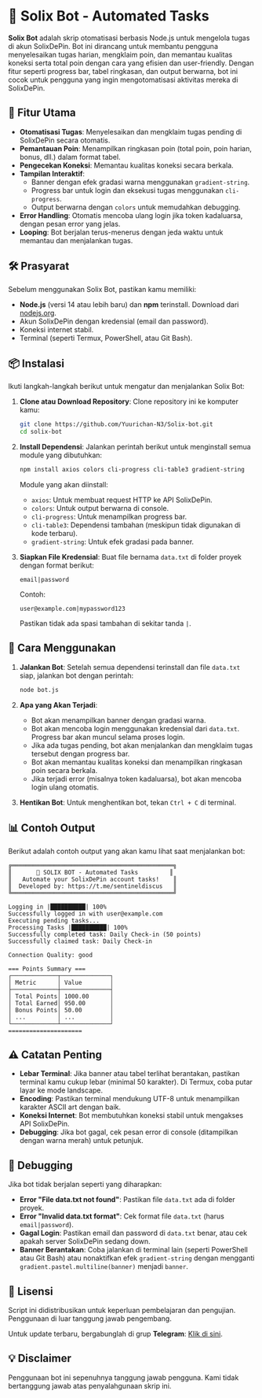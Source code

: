 # 🌟 Solix Bot - Automated Tasks

**Solix Bot** adalah skrip otomatisasi berbasis Node.js untuk mengelola tugas di akun SolixDePin. Bot ini dirancang untuk membantu pengguna menyelesaikan tugas harian, mengklaim poin, dan memantau kualitas koneksi serta total poin dengan cara yang efisien dan user-friendly. Dengan fitur seperti progress bar, tabel ringkasan, dan output berwarna, bot ini cocok untuk pengguna yang ingin mengotomatisasi aktivitas mereka di SolixDePin.

## 🎯 Fitur Utama
- **Otomatisasi Tugas**: Menyelesaikan dan mengklaim tugas pending di SolixDePin secara otomatis.
- **Pemantauan Poin**: Menampilkan ringkasan poin (total poin, poin harian, bonus, dll.) dalam format tabel.
- **Pengecekan Koneksi**: Memantau kualitas koneksi secara berkala.
- **Tampilan Interaktif**:
  - Banner dengan efek gradasi warna menggunakan `gradient-string`.
  - Progress bar untuk login dan eksekusi tugas menggunakan `cli-progress`.
  - Output berwarna dengan `colors` untuk memudahkan debugging.
- **Error Handling**: Otomatis mencoba ulang login jika token kadaluarsa, dengan pesan error yang jelas.
- **Looping**: Bot berjalan terus-menerus dengan jeda waktu untuk memantau dan menjalankan tugas.

## 🛠️ Prasyarat
Sebelum menggunakan Solix Bot, pastikan kamu memiliki:
- **Node.js** (versi 14 atau lebih baru) dan **npm** terinstall. Download dari [nodejs.org](https://nodejs.org).
- Akun SolixDePin dengan kredensial (email dan password).
- Koneksi internet stabil.
- Terminal (seperti Termux, PowerShell, atau Git Bash).

## 📦 Instalasi
Ikuti langkah-langkah berikut untuk mengatur dan menjalankan Solix Bot:

1. **Clone atau Download Repository**:
   Clone repository ini ke komputer kamu:
   ```bash
   git clone https://github.com/Yuurichan-N3/Solix-bot.git
   cd solix-bot
   ```

2. **Install Dependensi**:
   Jalankan perintah berikut untuk menginstall semua module yang dibutuhkan:
   ```bash
   npm install axios colors cli-progress cli-table3 gradient-string
   ```
   Module yang akan diinstall:
   - `axios`: Untuk membuat request HTTP ke API SolixDePin.
   - `colors`: Untuk output berwarna di console.
   - `cli-progress`: Untuk menampilkan progress bar.
   - `cli-table3`: Dependensi tambahan (meskipun tidak digunakan di kode terbaru).
   - `gradient-string`: Untuk efek gradasi pada banner.

3. **Siapkan File Kredensial**:
   Buat file bernama `data.txt` di folder proyek dengan format berikut:
   ```
   email|password
   ```
   Contoh:
   ```
   user@example.com|mypassword123
   ```
   Pastikan tidak ada spasi tambahan di sekitar tanda `|`.

## 🚀 Cara Menggunakan
1. **Jalankan Bot**:
   Setelah semua dependensi terinstall dan file `data.txt` siap, jalankan bot dengan perintah:
   ```bash
   node bot.js
   ```

2. **Apa yang Akan Terjadi**:
   - Bot akan menampilkan banner dengan gradasi warna.
   - Bot akan mencoba login menggunakan kredensial dari `data.txt`. Progress bar akan muncul selama proses login.
   - Jika ada tugas pending, bot akan menjalankan dan mengklaim tugas tersebut dengan progress bar.
   - Bot akan memantau kualitas koneksi dan menampilkan ringkasan poin secara berkala.
   - Jika terjadi error (misalnya token kadaluarsa), bot akan mencoba login ulang otomatis.

3. **Hentikan Bot**:
   Untuk menghentikan bot, tekan `Ctrl + C` di terminal.

## 📊 Contoh Output
Berikut adalah contoh output yang akan kamu lihat saat menjalankan bot:

```
╔══════════════════════════════════════════════╗
║       🌟 SOLIX BOT - Automated Tasks         ║
║   Automate your SolixDePin account tasks!    ║
║  Developed by: https://t.me/sentineldiscus   ║
╚══════════════════════════════════════════════╝

Logging in |██████████| 100%
Successfully logged in with user@example.com
Executing pending tasks...
Processing Tasks |██████████| 100%
Successfully completed task: Daily Check-in (50 points)
Successfully claimed task: Daily Check-in

Connection Quality: good

=== Points Summary ===
┌─────────────┬──────────────┐
│ Metric      │ Value        │
├─────────────┼──────────────┤
│ Total Points│ 1000.00      │
│ Total Earned│ 950.00       │
│ Bonus Points│ 50.00        │
│ ...         │ ...          │
└─────────────┴──────────────┘
=====================
```

## ⚠️ Catatan Penting
- **Lebar Terminal**: Jika banner atau tabel terlihat berantakan, pastikan terminal kamu cukup lebar (minimal 50 karakter). Di Termux, coba putar layar ke mode landscape.
- **Encoding**: Pastikan terminal mendukung UTF-8 untuk menampilkan karakter ASCII art dengan baik.
- **Koneksi Internet**: Bot membutuhkan koneksi stabil untuk mengakses API SolixDePin.
- **Debugging**: Jika bot gagal, cek pesan error di console (ditampilkan dengan warna merah) untuk petunjuk.

## 🐛 Debugging
Jika bot tidak berjalan seperti yang diharapkan:
- **Error "File data.txt not found"**: Pastikan file `data.txt` ada di folder proyek.
- **Error "Invalid data.txt format"**: Cek format file `data.txt` (harus `email|password`).
- **Gagal Login**: Pastikan email dan password di `data.txt` benar, atau cek apakah server SolixDePin sedang down.
- **Banner Berantakan**: Coba jalankan di terminal lain (seperti PowerShell atau Git Bash) atau nonaktifkan efek `gradient-string` dengan mengganti `gradient.pastel.multiline(banner)` menjadi `banner`.

## 📜 Lisensi
Script ini didistribusikan untuk keperluan pembelajaran dan pengujian. Penggunaan di luar tanggung jawab pengembang.

Untuk update terbaru, bergabunglah di grup **Telegram**: [Klik di sini](https://t.me/sentineldiscus).

## 💡 Disclaimer
Penggunaan bot ini sepenuhnya tanggung jawab pengguna. Kami tidak bertanggung jawab atas penyalahgunaan skrip ini.
